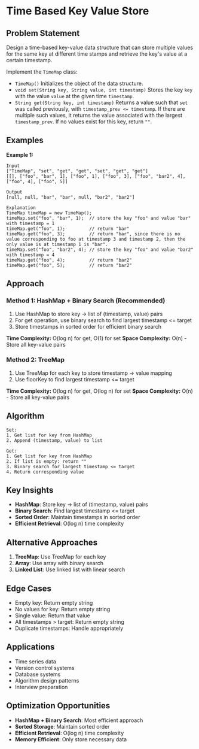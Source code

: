# Time Based Key Value Store

## Problem Statement

Design a time-based key-value data structure that can store multiple values for the same key at different time stamps and retrieve the key's value at a certain timestamp.

Implement the `TimeMap` class:

- `TimeMap()` Initializes the object of the data structure.
- `void set(String key, String value, int timestamp)` Stores the key `key` with the value `value` at the given time `timestamp`.
- `String get(String key, int timestamp)` Returns a value such that `set` was called previously, with `timestamp_prev <= timestamp`. If there are multiple such values, it returns the value associated with the largest `timestamp_prev`. If no values exist for this key, return `""`.

## Examples

**Example 1:**
```
Input
["TimeMap", "set", "get", "get", "set", "get", "get"]
[[], ["foo", "bar", 1], ["foo", 1], ["foo", 3], ["foo", "bar2", 4], ["foo", 4], ["foo", 5]]

Output
[null, null, "bar", "bar", null, "bar2", "bar2"]

Explanation
TimeMap timeMap = new TimeMap();
timeMap.set("foo", "bar", 1);  // store the key "foo" and value "bar" with timestamp = 1
timeMap.get("foo", 1);         // return "bar"
timeMap.get("foo", 3);         // return "bar", since there is no value corresponding to foo at timestamp 3 and timestamp 2, then the only value is at timestamp 1 is "bar".
timeMap.set("foo", "bar2", 4); // store the key "foo" and value "bar2" with timestamp = 4
timeMap.get("foo", 4);         // return "bar2"
timeMap.get("foo", 5);         // return "bar2"
```

## Approach

### Method 1: HashMap + Binary Search (Recommended)
1. Use HashMap to store key -> list of (timestamp, value) pairs
2. For get operation, use binary search to find largest timestamp <= target
3. Store timestamps in sorted order for efficient binary search

**Time Complexity:** O(log n) for get, O(1) for set
**Space Complexity:** O(n) - Store all key-value pairs

### Method 2: TreeMap
1. Use TreeMap for each key to store timestamp -> value mapping
2. Use floorKey to find largest timestamp <= target

**Time Complexity:** O(log n) for get, O(log n) for set
**Space Complexity:** O(n) - Store all key-value pairs

## Algorithm

```
Set:
1. Get list for key from HashMap
2. Append (timestamp, value) to list

Get:
1. Get list for key from HashMap
2. If list is empty: return ""
3. Binary search for largest timestamp <= target
4. Return corresponding value
```

## Key Insights

- **HashMap**: Store key -> list of (timestamp, value) pairs
- **Binary Search**: Find largest timestamp <= target
- **Sorted Order**: Maintain timestamps in sorted order
- **Efficient Retrieval**: O(log n) time complexity

## Alternative Approaches

1. **TreeMap**: Use TreeMap for each key
2. **Array**: Use array with binary search
3. **Linked List**: Use linked list with linear search

## Edge Cases

- Empty key: Return empty string
- No values for key: Return empty string
- Single value: Return that value
- All timestamps > target: Return empty string
- Duplicate timestamps: Handle appropriately

## Applications

- Time series data
- Version control systems
- Database systems
- Algorithm design patterns
- Interview preparation

## Optimization Opportunities

- **HashMap + Binary Search**: Most efficient approach
- **Sorted Storage**: Maintain sorted order
- **Efficient Retrieval**: O(log n) time complexity
- **Memory Efficient**: Only store necessary data
